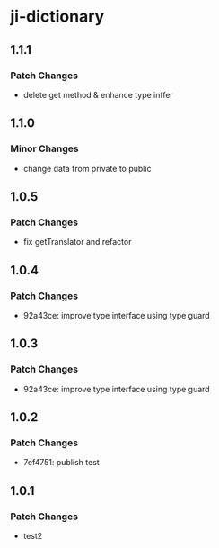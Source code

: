 # ji-dictionary

## 1.1.1

### Patch Changes

- delete get method & enhance type inffer

## 1.1.0

### Minor Changes

- change data from private to public

## 1.0.5

### Patch Changes

- fix getTranslator and refactor

## 1.0.4

### Patch Changes

- 92a43ce: improve type interface using type guard

## 1.0.3

### Patch Changes

- 92a43ce: improve type interface using type guard

## 1.0.2

### Patch Changes

- 7ef4751: publish test

## 1.0.1

### Patch Changes

- test2
